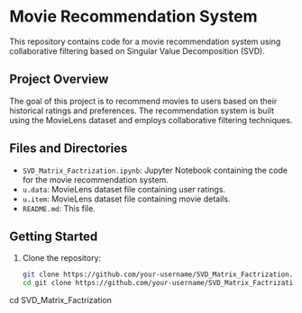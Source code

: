 # Movie Recommendation System

This repository contains code for a movie recommendation system using collaborative filtering based on Singular Value Decomposition (SVD).

## Project Overview

The goal of this project is to recommend movies to users based on their historical ratings and preferences. The recommendation system is built using the MovieLens dataset and employs collaborative filtering techniques.

## Files and Directories

- `SVD_Matrix_Factrization.ipynb`: Jupyter Notebook containing the code for the movie recommendation system.
- `u.data`: MovieLens dataset file containing user ratings.
- `u.item`: MovieLens dataset file containing movie details.
- `README.md`: This file.

## Getting Started

1. Clone the repository:

   ```bash
   git clone https://github.com/your-username/SVD_Matrix_Factrization.git
   cd git clone https://github.com/your-username/SVD_Matrix_Factrization.git
cd SVD_Matrix_Factrization
